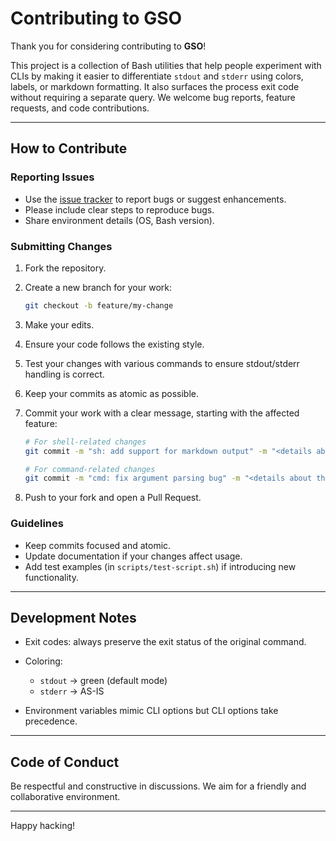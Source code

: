 # Contributing to GSO

Thank you for considering contributing to **GSO**!

This project is a collection of Bash utilities that help people experiment with CLIs by making it easier to differentiate `stdout` and `stderr` using colors, labels, or markdown formatting. It also surfaces the process exit code without requiring a separate query. We welcome bug reports, feature requests, and code contributions.

---

## How to Contribute

### Reporting Issues

* Use the [issue tracker](./issues) to report bugs or suggest enhancements.
* Please include clear steps to reproduce bugs.
* Share environment details (OS, Bash version).

### Submitting Changes

1. Fork the repository.
2. Create a new branch for your work:

   ```bash
   git checkout -b feature/my-change
   ```
3. Make your edits.
4. Ensure your code follows the existing style.
5. Test your changes with various commands to ensure stdout/stderr handling is correct.
6. Keep your commits as atomic as possible.
7. Commit your work with a clear message, starting with the affected feature:

   ```bash
   # For shell-related changes
   git commit -m "sh: add support for markdown output" -m "<details about the change>"

   # For command-related changes
   git commit -m "cmd: fix argument parsing bug" -m "<details about the fix>"
   ```
8. Push to your fork and open a Pull Request.

### Guidelines

* Keep commits focused and atomic.
* Update documentation if your changes affect usage.
* Add test examples (in `scripts/test-script.sh`) if introducing new functionality.

---

## Development Notes

* Exit codes: always preserve the exit status of the original command.
* Coloring:

  * `stdout` → green (default mode)
  * `stderr` → AS-IS
* Environment variables mimic CLI options but CLI options take precedence.

---

## Code of Conduct

Be respectful and constructive in discussions. We aim for a friendly and collaborative environment.

---

Happy hacking!
